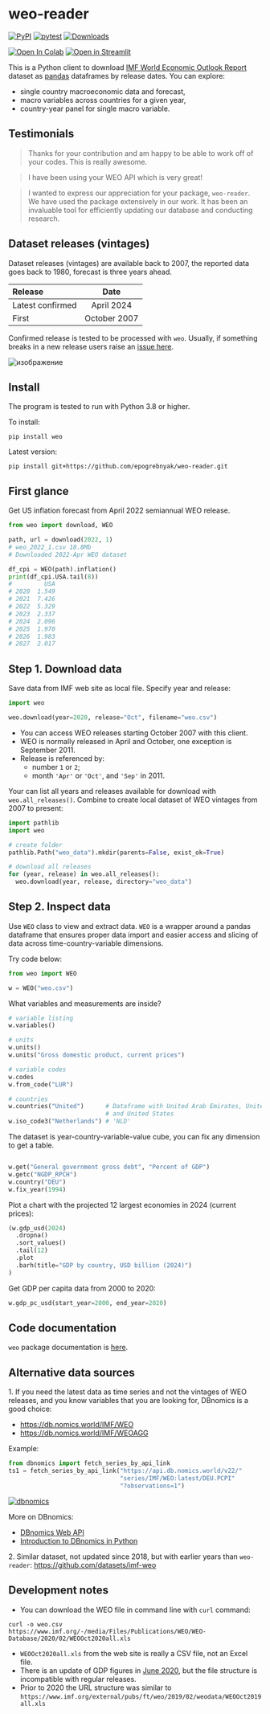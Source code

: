 # weo-reader

[![PyPI](https://img.shields.io/pypi/v/weo)](https://pypi.org/project/weo/)
[![pytest](https://github.com/epogrebnyak/weo-reader/workflows/pytest/badge.svg)](https://github.com/epogrebnyak/weo-reader/actions)
[![Downloads](https://pepy.tech/badge/weo/week)](https://pepy.tech/project/weo/week)

[![Open In Colab](https://colab.research.google.com/assets/colab-badge.svg)](https://colab.research.google.com/drive/1Dvl1N3c9uRUEulm-Kto9zqW_VCj0YtzV)
[![Open in Streamlit](https://static.streamlit.io/badges/streamlit_badge_black_white.svg)](https://share.streamlit.io/epogrebnyak/weo-reader)


This is a Python client to download [IMF World Economic Outlook Report][weo] dataset as [pandas](https://pandas.pydata.org/) dataframes by release dates. You can explore:

- single country macroeconomic data and forecast,
- macro variables across countries for a given year,
- country-year panel for single macro variable.

## Testimonials

> Thanks for your contribution and am happy to be able to work off of your codes. This is really awesome.

> I have been using your WEO API which is very great!

> I wanted to express our appreciation for your package, `weo-reader`. We have used the package extensively in our work. It has been an invaluable tool for efficiently updating our database and conducting research. 

## Dataset releases (vintages)

Dataset releases (vintages) are available back to 2007, the reported data goes back to 1980, forecast is three years ahead.

| Release          | Date         |
| :--------------- | :-----------:|
| Latest confirmed | April 2024   |
| First            | October 2007 |

Confirmed release is tested to be processed with `weo`.
Usually, if something breaks in a new release users raise an [issue here](https://github.com/epogrebnyak/weo-reader/issues).

[weo]: https://www.imf.org/en/Publications/WEO

![изображение](https://user-images.githubusercontent.com/9265326/103473902-8c64da00-4dae-11eb-957c-4737f56abdce.png)

## Install

The program is tested to run with Python 3.8 or higher.

To install:

```
pip install weo
```

Latest version:

```
pip install git+https://github.com/epogrebnyak/weo-reader.git
```

## First glance

Get US inflation forecast from April 2022 semiannual WEO release.

```python
from weo import download, WEO

path, url = download(2022, 1)
# weo_2022_1.csv 18.8Mb
# Downloaded 2022-Apr WEO dataset

df_cpi = WEO(path).inflation()
print(df_cpi.USA.tail(8))
#         USA
# 2020  1.549
# 2021  7.426
# 2022  5.329
# 2023  2.337
# 2024  2.096
# 2025  1.970
# 2026  1.983
# 2027  2.017
```

## Step 1. Download data

Save data from IMF web site as local file. Specify year
and release:

```python
import weo

weo.download(year=2020, release="Oct", filename="weo.csv")
```

- You can access WEO releases starting October 2007 with this client.
- WEO is normally released in April and October, one exception is September 2011.
- Release is referenced by:
  - number `1` or `2`;
  - month `'Apr'` or `'Oct'`, and `'Sep'` in 2011.

Your can list all years and releases available for download with `weo.all_releases()`.
Combine to create local dataset of WEO vintages from 2007 to present:

```python
import pathlib
import weo

# create folder
pathlib.Path("weo_data").mkdir(parents=False, exist_ok=True)

# download all releases
for (year, release) in weo.all_releases():
  weo.download(year, release, directory="weo_data")
```

## Step 2. Inspect data

Use `WEO` class to view and extract data. `WEO` is a wrapper around a pandas dataframe that ensures proper data import and easier access and slicing of data across time-country-variable dimensions.

Try code below:

```python
from weo import WEO

w = WEO("weo.csv")
```

What variables and measurements are inside?

```python
# variable listing
w.variables()

# units
w.units()
w.units("Gross domestic product, current prices")

# variable codes
w.codes
w.from_code("LUR")

# countries
w.countries("United")      # Dataframe with United Arab Emirates, United Kingdom
                           # and United States
w.iso_code3("Netherlands") # 'NLD'
```

The dataset is year-country-variable-value cube, you can fix any dimension to get a table.

```python

w.get("General government gross debt", "Percent of GDP")
w.getc("NGDP_RPCH")
w.country("DEU")
w.fix_year(1994)
```

Plot a chart with the projected 12 largest economies in 2024 (current prices):

```python
(w.gdp_usd(2024)
  .dropna()
  .sort_values()
  .tail(12)
  .plot
  .barh(title="GDP by country, USD billion (2024)")
)
```

Get GDP per capita data from 2000 to 2020:

```python
w.gdp_pc_usd(start_year=2000, end_year=2020)
```

## Code documentation

`weo` package documentation is [here](https://epogrebnyak.github.io/weo-reader/).

## Alternative data sources

1\. If you need the latest data as time series and not the vintages of WEO releases, and you know variables that you are looking for, DBnomics is a good choice:

- <https://db.nomics.world/IMF/WEO>
- <https://db.nomics.world/IMF/WEOAGG>

Example:

```python
from dbnomics import fetch_series_by_api_link
ts1 = fetch_series_by_api_link("https://api.db.nomics.world/v22/"
                               "series/IMF/WEO:latest/DEU.PCPI"
                               "?observations=1")
```

[![dbnomics](https://user-images.githubusercontent.com/9265326/168478113-00fb4d3f-11c3-43ad-9c19-28e2204f89c1.png)](https://db.nomics.world/IMF/WEO:2021-10/DEU.PCPI.idx)

More on DBnomics:

- [DBnomics Web API](https://db.nomics.world/docs/web-api/)
- [Introduction to DBnomics in Python](https://notes.quantecon.org/submission/5bd32515f966080015bafbcd)

2\. Similar dataset, not updated since 2018, but with earlier years than `weo-reader`:
https://github.com/datasets/imf-weo

## Development notes

- You can download the WEO file in command line with `curl` command:

```
curl -o weo.csv https://www.imf.org/-/media/Files/Publications/WEO/WEO-Database/2020/02/WEOOct2020all.xls
```

- `WEOOct2020all.xls` from the web site is really a CSV file, not an Excel file.
- There is an update of GDP figures in [June 2020](jun2020), but the file structure is incompatible with regular releases.
- Prior to 2020 the URL structure was similar to `https://www.imf.org/external/pubs/ft/weo/2019/02/weodata/WEOOct2019all.xls`

[jun2020]: https://www.imf.org/en/Publications/WEO/Issues/2020/06/24/WEOUpdateJune2020
